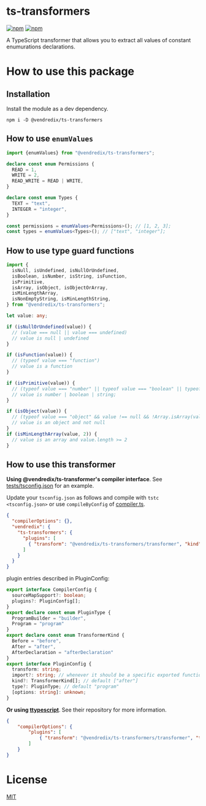 # ts-transformers

[![npm](https://img.shields.io/npm/v/@vendredix/ts-transformers.svg)](@vendredix/ts-transformers)
[![npm](https://img.shields.io/npm/dm/@vendredix/ts-transformers.svg)](@vendredix/ts-transformers)

A TypeScript transformer that allows you to extract all values of constant enumurations declarations.

# How to use this package

## Installation
Install the module as a dev dependency.
```
npm i -D @vendredix/ts-transformers
```

## How to use `enumValues`

```ts
import {enumValues} from "@vendredix/ts-transformers";

declare const enum Permissions {
  READ = 1,
  WRITE = 2,
  READ_WRITE = READ | WRITE,
}

declare const enum Types {
  TEXT = "text",
  INTEGER = "integer",
}

const permissions = enumValues<Permissions>(); // [1, 2, 3];
const types = enumValues<Types>(); // ["text", "integer"];
```

## How to use type guard functions

```ts
import {
  isNull, isUndefined, isNullOrUndefined,
  isBoolean, isNumber, isString, isFunction,
  isPrimitive,
  isArray, isObject, isObjectOrArray,
  isMinLengthArray,
  isNonEmptyString, isMinLengthString,
} from "@vendredix/ts-transformers";

let value: any;

if (isNullOrUndefined(value)) {
  // (value === null || value === undefined)
  // value is null | undefined
}

if (isFunction(value)) {
  // (typeof value === "function")
  // value is a function
}

if (isPrimitive(value)) {
  // (typeof value === "number" || typeof value === "boolean" || typeof value === "string")
  // value is number | boolean | string;
}

if (isObject(value)) {
  // (typeof value === "object" && value !== null && !Array.isArray(value))
  // value is an object and not null
}
if (isMinLengthArray(value, 2)) {
  // value is an array and value.length >= 2
}
```

## How to use this transformer

**Using @vendredix/ts-transformer's compiler interface**. See [tests/tsconfig.json](tests/tsconfig.json) for an example.

Update your `tsconfig.json` as follows and compile with `tstc <tsconfig.json>` or use `compileByConfig` of [compiler.ts](compiler.ts). 
```json
{
  "compilerOptions": {},
  "vendredix": {
    "ts-transformers": {
      "plugins": [
        { "transform": "@vendredix/ts-transformers/transformer", "kind": ["before"] }
      ]
    }
  }
}
```

plugin entries described in PluginConfig:

```typescript
export interface CompilerConfig {
  sourceMapSupport?: boolean;
  plugins?: PluginConfig[];
}
export declare const enum PluginType {
  ProgramBuilder = "builder",
  Program = "program"
}
export declare const enum TransformerKind {
  Before = "before",
  After = "after",
  AfterDeclaration = "afterDeclaration"
}
export interface PluginConfig {
  transform: string;
  import?: string; // whenever it should be a specific exported function
  kind?: TransformerKind[]; // default ["after"]
  type?: PluginType; // default "program"
  [options: string]: unknown;
}
```

**Or using [ttypescript](https://github.com/cevek/ttypescript)**. See their repository for more information.
```json
{
    "compilerOptions": {
        "plugins": [
            { "transform": "@vendredix/ts-transformers/transformer", "type": "program" }
        ]
    }
}
```


# License

[MIT](LICENSE)

